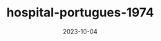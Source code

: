 ---
layout: note-image
parent: ../notas
title: hospital-portugues-1974
date: 2023-10-04
metatitle: Hospital Português
categories: imagem, hospital português, warp
description: Vista aérea do Hospital Português em 1974
year: 1974
cover-image: https://www.historiadorecife.com/notas/images/images/hospital-portugues-1974.jpg
---